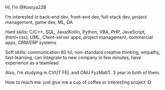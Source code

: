 Hi, I’m @Kostya22B

I’m interested in back-end dev, front-end dev, full-stack dev, project management, game dev, ML, DA

Hard skills: C/C++, SQL, Java/Kotlin, Python, VBA, PHP, JavaScript, (html+css), UML, Client-server apps, project management, commercial apps, CRM/ERP systems

Soft skills: communication 80 lvl, non-standard creative thinking, empathy, fast-learning, can integrate to new company in few minutes, have experience as a teamlead

Also, I'm studying in CVUT FEL and ONU FyzMatIT. 3 year in both of them.

How to reach me: just give me a cup of coffee or interesting project :D

<!---
Kostya22B/Kostya22B is a ✨ special ✨ repository because its `README.md` (this file) appears on your GitHub profile.
You can click the Preview link to take a look at your changes.
--->
